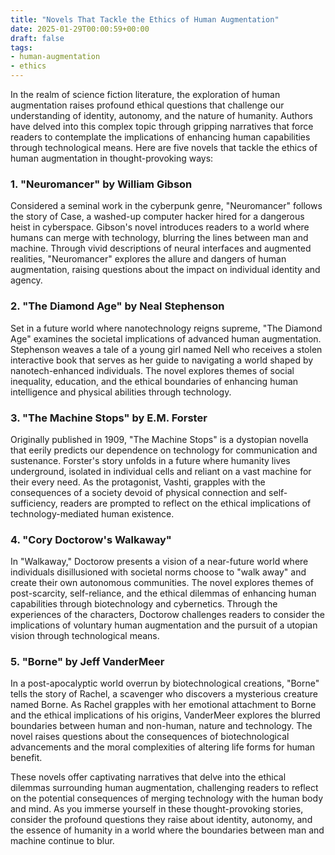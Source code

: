 ```yaml
---
title: "Novels That Tackle the Ethics of Human Augmentation"
date: 2025-01-29T00:00:59+00:00
draft: false
tags:
- human-augmentation
- ethics
---
```


In the realm of science fiction literature, the exploration of human augmentation raises profound ethical questions that challenge our understanding of identity, autonomy, and the nature of humanity. Authors have delved into this complex topic through gripping narratives that force readers to contemplate the implications of enhancing human capabilities through technological means. Here are five novels that tackle the ethics of human augmentation in thought-provoking ways:

### 1. "Neuromancer" by William Gibson

Considered a seminal work in the cyberpunk genre, "Neuromancer" follows the story of Case, a washed-up computer hacker hired for a dangerous heist in cyberspace. Gibson's novel introduces readers to a world where humans can merge with technology, blurring the lines between man and machine. Through vivid descriptions of neural interfaces and augmented realities, "Neuromancer" explores the allure and dangers of human augmentation, raising questions about the impact on individual identity and agency.

### 2. "The Diamond Age" by Neal Stephenson

Set in a future world where nanotechnology reigns supreme, "The Diamond Age" examines the societal implications of advanced human augmentation. Stephenson weaves a tale of a young girl named Nell who receives a stolen interactive book that serves as her guide to navigating a world shaped by nanotech-enhanced individuals. The novel explores themes of social inequality, education, and the ethical boundaries of enhancing human intelligence and physical abilities through technology.

### 3. "The Machine Stops" by E.M. Forster

Originally published in 1909, "The Machine Stops" is a dystopian novella that eerily predicts our dependence on technology for communication and sustenance. Forster's story unfolds in a future where humanity lives underground, isolated in individual cells and reliant on a vast machine for their every need. As the protagonist, Vashti, grapples with the consequences of a society devoid of physical connection and self-sufficiency, readers are prompted to reflect on the ethical implications of technology-mediated human existence.

### 4. "Cory Doctorow's Walkaway"

In "Walkaway," Doctorow presents a vision of a near-future world where individuals disillusioned with societal norms choose to "walk away" and create their own autonomous communities. The novel explores themes of post-scarcity, self-reliance, and the ethical dilemmas of enhancing human capabilities through biotechnology and cybernetics. Through the experiences of the characters, Doctorow challenges readers to consider the implications of voluntary human augmentation and the pursuit of a utopian vision through technological means.

### 5. "Borne" by Jeff VanderMeer

In a post-apocalyptic world overrun by biotechnological creations, "Borne" tells the story of Rachel, a scavenger who discovers a mysterious creature named Borne. As Rachel grapples with her emotional attachment to Borne and the ethical implications of his origins, VanderMeer explores the blurred boundaries between human and non-human, nature and technology. The novel raises questions about the consequences of biotechnological advancements and the moral complexities of altering life forms for human benefit.

These novels offer captivating narratives that delve into the ethical dilemmas surrounding human augmentation, challenging readers to reflect on the potential consequences of merging technology with the human body and mind. As you immerse yourself in these thought-provoking stories, consider the profound questions they raise about identity, autonomy, and the essence of humanity in a world where the boundaries between man and machine continue to blur.